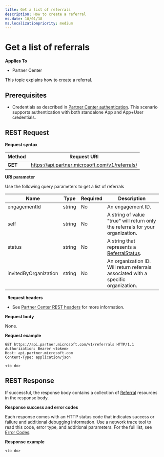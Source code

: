 ```yaml
---
title: Get a list of referrals
description: How to create a referral
ms.date: 10/01/18
ms.localizationpriority: medium
---
```


# Get a list of referrals


**Applies To**

-   Partner Center


This topic explains how to create a referral.


## <span id="Prerequisites"></span><span id="prerequisites"></span><span id="PREREQUISITES"></span>Prerequisites

-   Credentials as described in [Partner Center authentication](partner-center-authentication.md). This scenario supports authentication with both standalone App and App+User credentials.


## <span id="REST_Request"></span><span id="rest_request"></span><span id="REST_REQUEST"></span>REST Request

**Request syntax**

| Method   | Request URI                                                                                                 |
|----------|-------------------------------------------------------------------------------------------------------------|
| **GET** | https://api.partner.microsoft.com/v1/referrals/                                                     |

**URI parameter**

Use the following query parameters to get a list of referrals

| Name                   | Type     | Required | Description                                                     |
|------------------------|----------|----------|-----------------------------------------------------------------|
|engagementId            | string   | No       | An engagement ID.       |
|self                    | string   | No       | A string of value "true" will return only the referrals for your organization.     |
|status                  | string   | No       | A string that represents a [ReferralStatus](referral.md#ReferralStatus).        |
|invitedByOrganization   | string   | No       | An organization ID. Will return referrals associated with a specific organization.       |
 
**Request headers**

-   See [Partner Center REST headers](headers.md) for more information.

**Request body**

None.

**Request example**

```http
GET https://api.partner.microsoft.com/v1/referrals HTTP/1.1
Authorization: Bearer <token>
Host: api.partner.microsoft.com
Content-Type: application/json
 
<to do>
```


## <span id="Response"></span><span id="response"></span><span id="RESPONSE"></span>REST Response

If successful, the response body contains a collection of [Referral](referral.md) resources in the response body.

**Response success and error codes**

Each response comes with an HTTP status code that indicates success or failure and additional debugging information. Use a network trace tool to read this code, error type, and additional parameters. For the full list, see [Error Codes](error-codes.md).

**Response example**

``` http
<to do>
```
